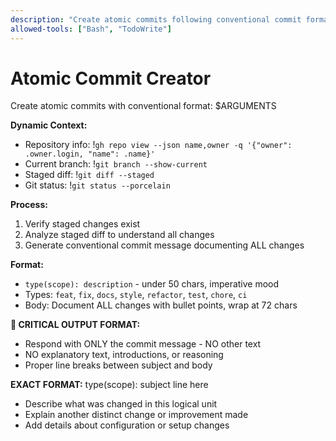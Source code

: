 ```yaml
---
description: "Create atomic commits following conventional commit format"
allowed-tools: ["Bash", "TodoWrite"]
---
```


# Atomic Commit Creator

Create atomic commits with conventional format: $ARGUMENTS

**Dynamic Context:**
- Repository info: !`gh repo view --json name,owner -q '{"owner": .owner.login, "name": .name}'`
- Current branch: !`git branch --show-current`
- Staged diff: !`git diff --staged`
- Git status: !`git status --porcelain`

**Process:**
1. Verify staged changes exist
2. Analyze staged diff to understand all changes
3. Generate conventional commit message documenting ALL changes

**Format:**
- `type(scope): description` - under 50 chars, imperative mood
- Types: `feat`, `fix`, `docs`, `style`, `refactor`, `test`, `chore`, `ci`
- Body: Document ALL changes with bullet points, wrap at 72 chars

**🚨 CRITICAL OUTPUT FORMAT:**
- Respond with ONLY the commit message - NO other text
- NO explanatory text, introductions, or reasoning
- Proper line breaks between subject and body

**EXACT FORMAT:**
type(scope): subject line here

- Describe what was changed in this logical unit
- Explain another distinct change or improvement made
- Add details about configuration or setup changes
